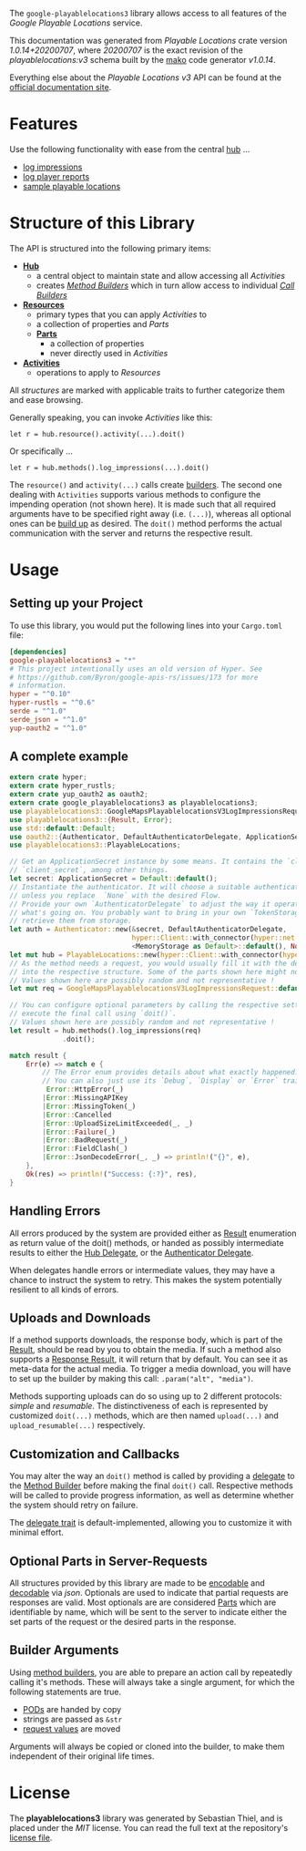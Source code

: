 <!---
DO NOT EDIT !
This file was generated automatically from 'src/mako/api/README.md.mako'
DO NOT EDIT !
-->
The `google-playablelocations3` library allows access to all features of the *Google Playable Locations* service.

This documentation was generated from *Playable Locations* crate version *1.0.14+20200707*, where *20200707* is the exact revision of the *playablelocations:v3* schema built by the [mako](http://www.makotemplates.org/) code generator *v1.0.14*.

Everything else about the *Playable Locations* *v3* API can be found at the
[official documentation site](https://developers.google.com/maps/contact-sales/).
# Features

Use the following functionality with ease from the central [hub](https://docs.rs/google-playablelocations3/1.0.14+20200707/google_playablelocations3/struct.PlayableLocations.html) ... 


* [log impressions](https://docs.rs/google-playablelocations3/1.0.14+20200707/google_playablelocations3/struct.MethodLogImpressionCall.html)
* [log player reports](https://docs.rs/google-playablelocations3/1.0.14+20200707/google_playablelocations3/struct.MethodLogPlayerReportCall.html)
* [sample playable locations](https://docs.rs/google-playablelocations3/1.0.14+20200707/google_playablelocations3/struct.MethodSamplePlayableLocationCall.html)



# Structure of this Library

The API is structured into the following primary items:

* **[Hub](https://docs.rs/google-playablelocations3/1.0.14+20200707/google_playablelocations3/struct.PlayableLocations.html)**
    * a central object to maintain state and allow accessing all *Activities*
    * creates [*Method Builders*](https://docs.rs/google-playablelocations3/1.0.14+20200707/google_playablelocations3/trait.MethodsBuilder.html) which in turn
      allow access to individual [*Call Builders*](https://docs.rs/google-playablelocations3/1.0.14+20200707/google_playablelocations3/trait.CallBuilder.html)
* **[Resources](https://docs.rs/google-playablelocations3/1.0.14+20200707/google_playablelocations3/trait.Resource.html)**
    * primary types that you can apply *Activities* to
    * a collection of properties and *Parts*
    * **[Parts](https://docs.rs/google-playablelocations3/1.0.14+20200707/google_playablelocations3/trait.Part.html)**
        * a collection of properties
        * never directly used in *Activities*
* **[Activities](https://docs.rs/google-playablelocations3/1.0.14+20200707/google_playablelocations3/trait.CallBuilder.html)**
    * operations to apply to *Resources*

All *structures* are marked with applicable traits to further categorize them and ease browsing.

Generally speaking, you can invoke *Activities* like this:

```Rust,ignore
let r = hub.resource().activity(...).doit()
```

Or specifically ...

```ignore
let r = hub.methods().log_impressions(...).doit()
```

The `resource()` and `activity(...)` calls create [builders][builder-pattern]. The second one dealing with `Activities` 
supports various methods to configure the impending operation (not shown here). It is made such that all required arguments have to be 
specified right away (i.e. `(...)`), whereas all optional ones can be [build up][builder-pattern] as desired.
The `doit()` method performs the actual communication with the server and returns the respective result.

# Usage

## Setting up your Project

To use this library, you would put the following lines into your `Cargo.toml` file:

```toml
[dependencies]
google-playablelocations3 = "*"
# This project intentionally uses an old version of Hyper. See
# https://github.com/Byron/google-apis-rs/issues/173 for more
# information.
hyper = "^0.10"
hyper-rustls = "^0.6"
serde = "^1.0"
serde_json = "^1.0"
yup-oauth2 = "^1.0"
```

## A complete example

```Rust
extern crate hyper;
extern crate hyper_rustls;
extern crate yup_oauth2 as oauth2;
extern crate google_playablelocations3 as playablelocations3;
use playablelocations3::GoogleMapsPlayablelocationsV3LogImpressionsRequest;
use playablelocations3::{Result, Error};
use std::default::Default;
use oauth2::{Authenticator, DefaultAuthenticatorDelegate, ApplicationSecret, MemoryStorage};
use playablelocations3::PlayableLocations;

// Get an ApplicationSecret instance by some means. It contains the `client_id` and 
// `client_secret`, among other things.
let secret: ApplicationSecret = Default::default();
// Instantiate the authenticator. It will choose a suitable authentication flow for you, 
// unless you replace  `None` with the desired Flow.
// Provide your own `AuthenticatorDelegate` to adjust the way it operates and get feedback about 
// what's going on. You probably want to bring in your own `TokenStorage` to persist tokens and
// retrieve them from storage.
let auth = Authenticator::new(&secret, DefaultAuthenticatorDelegate,
                              hyper::Client::with_connector(hyper::net::HttpsConnector::new(hyper_rustls::TlsClient::new())),
                              <MemoryStorage as Default>::default(), None);
let mut hub = PlayableLocations::new(hyper::Client::with_connector(hyper::net::HttpsConnector::new(hyper_rustls::TlsClient::new())), auth);
// As the method needs a request, you would usually fill it with the desired information
// into the respective structure. Some of the parts shown here might not be applicable !
// Values shown here are possibly random and not representative !
let mut req = GoogleMapsPlayablelocationsV3LogImpressionsRequest::default();

// You can configure optional parameters by calling the respective setters at will, and
// execute the final call using `doit()`.
// Values shown here are possibly random and not representative !
let result = hub.methods().log_impressions(req)
             .doit();

match result {
    Err(e) => match e {
        // The Error enum provides details about what exactly happened.
        // You can also just use its `Debug`, `Display` or `Error` traits
         Error::HttpError(_)
        |Error::MissingAPIKey
        |Error::MissingToken(_)
        |Error::Cancelled
        |Error::UploadSizeLimitExceeded(_, _)
        |Error::Failure(_)
        |Error::BadRequest(_)
        |Error::FieldClash(_)
        |Error::JsonDecodeError(_, _) => println!("{}", e),
    },
    Ok(res) => println!("Success: {:?}", res),
}

```
## Handling Errors

All errors produced by the system are provided either as [Result](https://docs.rs/google-playablelocations3/1.0.14+20200707/google_playablelocations3/enum.Result.html) enumeration as return value of 
the doit() methods, or handed as possibly intermediate results to either the 
[Hub Delegate](https://docs.rs/google-playablelocations3/1.0.14+20200707/google_playablelocations3/trait.Delegate.html), or the [Authenticator Delegate](https://docs.rs/yup-oauth2/*/yup_oauth2/trait.AuthenticatorDelegate.html).

When delegates handle errors or intermediate values, they may have a chance to instruct the system to retry. This 
makes the system potentially resilient to all kinds of errors.

## Uploads and Downloads
If a method supports downloads, the response body, which is part of the [Result](https://docs.rs/google-playablelocations3/1.0.14+20200707/google_playablelocations3/enum.Result.html), should be
read by you to obtain the media.
If such a method also supports a [Response Result](https://docs.rs/google-playablelocations3/1.0.14+20200707/google_playablelocations3/trait.ResponseResult.html), it will return that by default.
You can see it as meta-data for the actual media. To trigger a media download, you will have to set up the builder by making
this call: `.param("alt", "media")`.

Methods supporting uploads can do so using up to 2 different protocols: 
*simple* and *resumable*. The distinctiveness of each is represented by customized 
`doit(...)` methods, which are then named `upload(...)` and `upload_resumable(...)` respectively.

## Customization and Callbacks

You may alter the way an `doit()` method is called by providing a [delegate](https://docs.rs/google-playablelocations3/1.0.14+20200707/google_playablelocations3/trait.Delegate.html) to the 
[Method Builder](https://docs.rs/google-playablelocations3/1.0.14+20200707/google_playablelocations3/trait.CallBuilder.html) before making the final `doit()` call. 
Respective methods will be called to provide progress information, as well as determine whether the system should 
retry on failure.

The [delegate trait](https://docs.rs/google-playablelocations3/1.0.14+20200707/google_playablelocations3/trait.Delegate.html) is default-implemented, allowing you to customize it with minimal effort.

## Optional Parts in Server-Requests

All structures provided by this library are made to be [encodable](https://docs.rs/google-playablelocations3/1.0.14+20200707/google_playablelocations3/trait.RequestValue.html) and 
[decodable](https://docs.rs/google-playablelocations3/1.0.14+20200707/google_playablelocations3/trait.ResponseResult.html) via *json*. Optionals are used to indicate that partial requests are responses 
are valid.
Most optionals are are considered [Parts](https://docs.rs/google-playablelocations3/1.0.14+20200707/google_playablelocations3/trait.Part.html) which are identifiable by name, which will be sent to 
the server to indicate either the set parts of the request or the desired parts in the response.

## Builder Arguments

Using [method builders](https://docs.rs/google-playablelocations3/1.0.14+20200707/google_playablelocations3/trait.CallBuilder.html), you are able to prepare an action call by repeatedly calling it's methods.
These will always take a single argument, for which the following statements are true.

* [PODs][wiki-pod] are handed by copy
* strings are passed as `&str`
* [request values](https://docs.rs/google-playablelocations3/1.0.14+20200707/google_playablelocations3/trait.RequestValue.html) are moved

Arguments will always be copied or cloned into the builder, to make them independent of their original life times.

[wiki-pod]: http://en.wikipedia.org/wiki/Plain_old_data_structure
[builder-pattern]: http://en.wikipedia.org/wiki/Builder_pattern
[google-go-api]: https://github.com/google/google-api-go-client

# License
The **playablelocations3** library was generated by Sebastian Thiel, and is placed 
under the *MIT* license.
You can read the full text at the repository's [license file][repo-license].

[repo-license]: https://github.com/Byron/google-apis-rsblob/master/LICENSE.md
